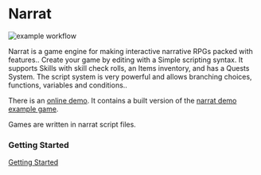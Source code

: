 # Narrat

![example workflow](https://github.com/liana-p/narrat-engine/actions/workflows/main.yml/badge.svg)

Narrat is a game engine for making interactive narrative RPGs packed with features.. Create your game by editing with a Simple scripting syntax. It supports Skills with skill check rolls, an Items inventory, and has a Quests System. The script system is very powerful and allows branching choices, functions, variables and conditions..

There is an [online demo](https://get-narrat.com/demo/). It contains a built version of the [narrat demo example game](https://github.com/liana-p/narrat-engine/tree/main/packages/narrat/examples/games/demo/data).

Games are written in narrat script files.

### Getting Started

[Getting Started](/guides/getting-started.md)
